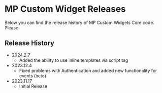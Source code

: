 # MP Custom Widget Releases

Below you can find the release history of MP Custom Widgets Core code. Please

## Release History

- 2024.2.7
  - Added the ability to use inline templates via script tag
- 2023.12.4
  - Fixed problems with Authentication and added new functionality for events (beta)
- 2023.11.17
  - Initial Release
